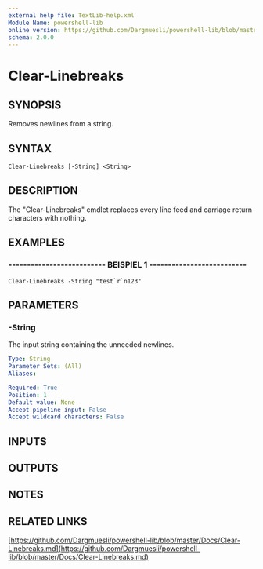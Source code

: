 ```yaml
---
external help file: TextLib-help.xml
Module Name: powershell-lib
online version: https://github.com/Dargmuesli/powershell-lib/blob/master/Docs/Clear-Linebreaks.md
schema: 2.0.0
---
```


# Clear-Linebreaks

## SYNOPSIS
Removes newlines from a string.

## SYNTAX

```
Clear-Linebreaks [-String] <String>
```

## DESCRIPTION
The "Clear-Linebreaks" cmdlet replaces every line feed and carriage return characters with nothing.

## EXAMPLES

### -------------------------- BEISPIEL 1 --------------------------
```
Clear-Linebreaks -String "test`r`n123"
```

## PARAMETERS

### -String
The input string containing the unneeded newlines.

```yaml
Type: String
Parameter Sets: (All)
Aliases: 

Required: True
Position: 1
Default value: None
Accept pipeline input: False
Accept wildcard characters: False
```

## INPUTS

## OUTPUTS

## NOTES

## RELATED LINKS

[https://github.com/Dargmuesli/powershell-lib/blob/master/Docs/Clear-Linebreaks.md](https://github.com/Dargmuesli/powershell-lib/blob/master/Docs/Clear-Linebreaks.md)

